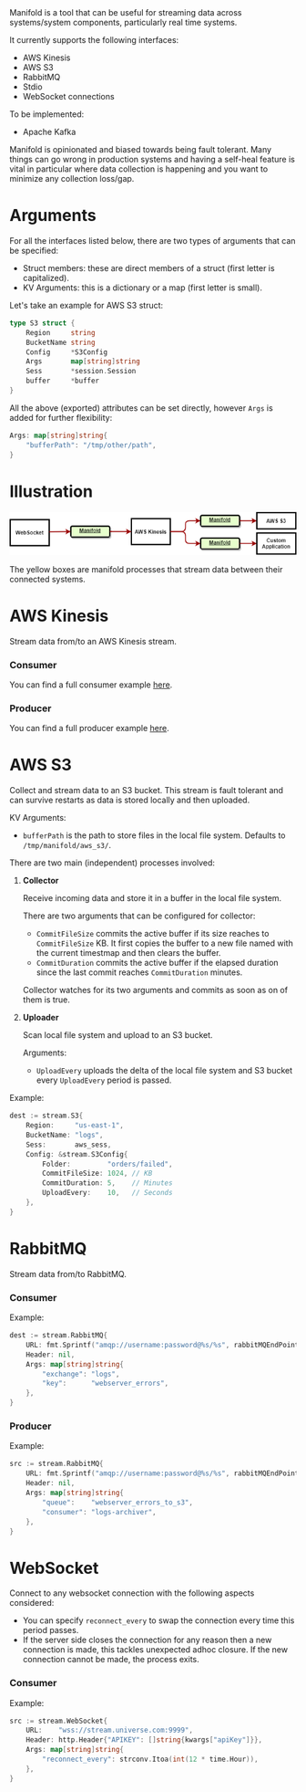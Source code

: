 [![<abstractpaper>](https://circleci.com/gh/abstractpaper/manifold.svg?style=svg)](https://circleci.com/gh/abstractpaper/manifold)

Manifold is a tool that can be useful for streaming data across systems/system components, particularly real time systems.

It currently supports the following interfaces:
- AWS Kinesis
- AWS S3
- RabbitMQ
- Stdio
- WebSocket connections

To be implemented:
- Apache Kafka

Manifold is opinionated and biased towards being fault tolerant. Many things can go wrong in production systems and having a self-heal feature is vital in particular where data collection is happening and you want to minimize any collection loss/gap.

# Arguments

For all the interfaces listed below, there are two types of arguments that can be specified:
* Struct members: these are direct members of a struct (first letter is capitalized).
* KV Arguments: this is a dictionary or a map (first letter is small).

Let's take an example for AWS S3 struct:

```go
type S3 struct {
	Region     string
	BucketName string
	Config     *S3Config
	Args       map[string]string
	Sess       *session.Session
	buffer     *buffer
}
```

All the above (exported) attributes can be set directly, however `Args` is added for further flexibility:

```go
Args: map[string]string{
    "bufferPath": "/tmp/other/path",
}
```

# Illustration

![Manifold Illustration](/docs/manifold_illustration.png)

The yellow boxes are manifold processes that stream data between their connected systems.

# AWS Kinesis

Stream data from/to an AWS Kinesis stream.

### Consumer

You can find a full consumer example [here](./examples/kinesis-consumer/main.go).

### Producer

You can find a full producer example [here](./examples/kinesis-producer/main.go).

# AWS S3

Collect and stream data to an S3 bucket. This stream is fault tolerant and can survive restarts as data is stored locally and then uploaded.

KV Arguments:
* `bufferPath` is the path to store files in the local file system. Defaults to `/tmp/manifold/aws_s3/`.

There are two main (independent) processes involved:

1. **Collector**
   
    Receive incoming data and store it in a buffer in the local file system.

    There are two arguments that can be configured for collector:
    * `CommitFileSize` commits the active buffer if its size reaches to `CommitFileSize` KB. 
      It first copies the buffer to a new file named with the current timestmap and then clears the buffer.
    * `CommitDuration` commits the active buffer if the elapsed duration since the last commit
      reaches `CommitDuration` minutes.

    Collector watches for its two arguments and commits as soon as on of them is true.

2. **Uploader**

    Scan local file system and upload to an S3 bucket.

    Arguments:
    * `UploadEvery` uploads the delta of the local file system and S3 bucket every `UploadEvery` period is passed.

Example:

```go
dest := stream.S3{
    Region:     "us-east-1",
    BucketName: "logs",
    Sess:       aws_sess,
    Config: &stream.S3Config{
        Folder:         "orders/failed",
        CommitFileSize: 1024, // KB
        CommitDuration: 5,    // Minutes
        UploadEvery:    10,   // Seconds
    },
}
```


# RabbitMQ

Stream data from/to RabbitMQ.

### Consumer

Example:

```go
dest := stream.RabbitMQ{
    URL: fmt.Sprintf("amqp://username:password@%s/%s", rabbitMQEndPoint, rabbitMQVHost),
    Header: nil,
    Args: map[string]string{
        "exchange": "logs",
        "key":      "webserver_errors",
    },
}
```

### Producer

Example:

```go
src := stream.RabbitMQ{
    URL: fmt.Sprintf("amqp://username:password@%s/%s", rabbitMQEndPoint, rabbitMQVHost),
    Header: nil,
    Args: map[string]string{
        "queue":    "webserver_errors_to_s3",
        "consumer": "logs-archiver",
    },
}
```


# WebSocket

Connect to any websocket connection with the following aspects considered:

* You can specify `reconnect_every` to swap the connection every time this period passes.
* If the server side closes the connection for any reason then a new connection is made, this tackles unexpected adhoc closure. If the new connection cannot be made, the process exits.

### Consumer

Example:

```go
src := stream.WebSocket{
    URL:    "wss://stream.universe.com:9999",
    Header: http.Header{"APIKEY": []string{kwargs["apiKey"]}},
    Args: map[string]string{
        "reconnect_every": strconv.Itoa(int(12 * time.Hour)),
    },
}
```